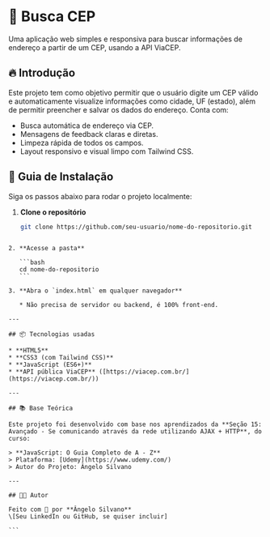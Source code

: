 # 📍 Busca CEP

Uma aplicação web simples e responsiva para buscar informações de endereço a partir de um CEP, usando a API ViaCEP.

## 🔥 Introdução

Este projeto tem como objetivo permitir que o usuário digite um CEP válido e automaticamente visualize informações como cidade, UF (estado), além de permitir preencher e salvar os dados do endereço. Conta com:

- Busca automática de endereço via CEP.
- Mensagens de feedback claras e diretas.
- Limpeza rápida de todos os campos.
- Layout responsivo e visual limpo com Tailwind CSS.

## 🔨 Guia de Instalação

Siga os passos abaixo para rodar o projeto localmente:

1. **Clone o repositório**
   ```bash
   git clone https://github.com/seu-usuario/nome-do-repositorio.git
````

2. **Acesse a pasta**

   ```bash
   cd nome-do-repositorio
   ```

3. **Abra o `index.html` em qualquer navegador**

   * Não precisa de servidor ou backend, é 100% front-end.

---

## 📦 Tecnologias usadas

* **HTML5**
* **CSS3 (com Tailwind CSS)**
* **JavaScript (ES6+)**
* **API pública ViaCEP** ([https://viacep.com.br/](https://viacep.com.br/))

---

## 📚 Base Teórica

Este projeto foi desenvolvido com base nos aprendizados da **Seção 15: Avançado - Se comunicando através da rede utilizando AJAX + HTTP**, do curso:

> **JavaScript: O Guia Completo de A - Z**
> Plataforma: [Udemy](https://www.udemy.com/)
> Autor do Projeto: Ângelo Silvano

---

## 🧑‍💻 Autor

Feito com 💛 por **Ângelo Silvano**
\[Seu LinkedIn ou GitHub, se quiser incluir]

```

